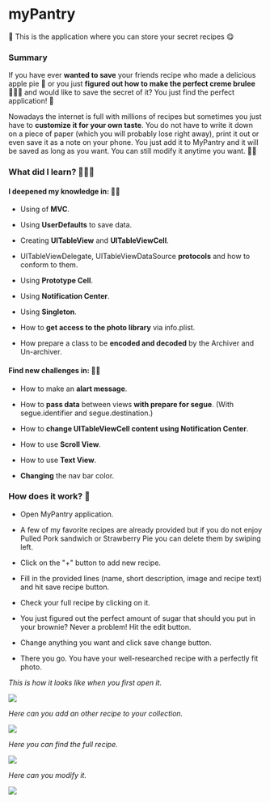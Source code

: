# myPantry

🌮 This is the application where you can store your secret recipes 😋

### Summary 

If you have ever **wanted to save** your friends recipe who made a delicious apple pie 🥧 or you just **figured out how to make the perfect creme brulee** 👩🏻‍🍳 and would like to save the secret of it? You just find the perfect application! 🥘

Nowadays the internet is full with millions of recipes but sometimes you just have to **customize it for your own taste**. You do not have to write it down on a piece of paper (which you will probably lose right away), print it out or even save it as a note on your phone. You just add it to MyPantry and it will be saved as long as you want. You can still modify it anytime you want. 👏🏻

### What did I learn? 👩🏻‍💻

#### I deepened my knowledge in: 🏋🏻‍

- Using of **MVC**.

- Using **UserDefaults** to save data.

- Creating **UITableView** and **UITableViewCell**.

- UITableViewDelegate, UITableViewDataSource **protocols** and how to conform to them. 

- Using **Prototype Cell**. 

- Using **Notification Center**.

- Using **Singleton**.

- How to **get access to the photo library** via info.plist.

- How prepare a class to be **encoded and decoded** by the Archiver and Un-archiver.

#### Find new challenges in: 🧗🏻‍

- How to make an **alart message**.

- How to **pass data** between views **with prepare for segue**. (With segue.identifier and segue.destination.) 

- How to **change UITableViewCell content using Notification Center**. 

- How to use **Scroll View**. 

- How to use **Text View**. 

- **Changing** the nav bar color. 

### How does it work? 🧐

- Open MyPantry application.

- A few of my favorite recipes are already provided but if you do not enjoy Pulled Pork sandwich or Strawberry Pie you can delete them by swiping left.

- Click on the "+" button to add new recipe. 

- Fill in the provided lines (name, short description, image and recipe text) and hit save recipe button. 

- Check your full recipe by clicking on it.

- You just figured out the perfect amount of sugar that should you put in your brownie? Never a problem! Hit the edit button.

- Change anything you want and click save change button. 

- There you go. You have your well-researched recipe with a perfectly fit photo.

*This is how it looks like when you first open it.*

![](Images/Look1.png)

*Here can you add an other recipe to your collection.*

![](Images/Look2.png)

*Here you can find the full recipe.*

![](Images/Look3.png)

*Here can you modify it.*

![](Images/Look4.png)
